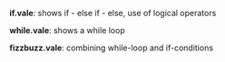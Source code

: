 **if.vale**: shows if - else if - else, use of logical operators

**while.vale**: shows a while loop

**fizzbuzz.vale**: combining while-loop and if-conditions




